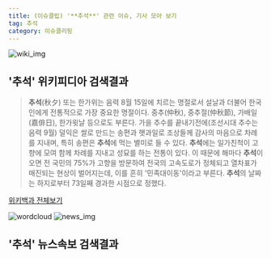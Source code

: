 ```yaml
---
title: (이슈클립) '**추석**' 관련 이슈, 기사 모아 보기
tag: 추석
category: 이슈클리핑
---
```

![wiki_img](https://user-images.githubusercontent.com/42597476/44503234-41136a80-a6d0-11e8-9071-6fc6418eafe4.png)
## **'**추석**'** 위키피디아 검색결과
>**추석**(秋夕) 또는 한가위는 음력 8월 15일에 치르는 명절로서 설날과 더불어 한국인에게 전통적으로 가장 중요한 명절이다. 중추(仲秋), 중추절(仲秋節), 가배일(嘉俳日), 한가윗날 등으로도 부른다. 가을 추수를 끝내기전에(조선시대 추수는 음력 9월) 덜익은 쌀로 만드는 송편과 햇과일로 조상들께 감사의 마음으로 차례를 지내며, 특히 송편은 **추석**에 먹는 별미로 들 수 있다. **추석**에는 일가친척이 고향에 모여 함께 차례를 지내고 성묘를 하는 전통이 있다. 이 때문에 해마다 **추석**이 오면 전 국민의 75%가 고향을 방문하여 전국의 고속도로가 정체되고 열차표가 매진되는 현상이 벌어지는데, 이를 흔히 '민족대이동'이라고 부른다. **추석**의 날짜는 하지로부터 73일째 경과한 시점으로 정했다.

<a href="https://ko.wikipedia.org/wiki/추석" target="_blank">위키백과 전체보기</a>

![wordcloud](https://s3.ap-northeast-2.amazonaws.com/lyrics101-wordcloud/2018-09-24-1537730730.png)
![news_img](https://user-images.githubusercontent.com/42597476/44507050-1206f400-a6e4-11e8-8d98-7ffbfebb353f.png)
## **'**추석**'** 뉴스속보 검색결과

